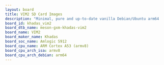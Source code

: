```yaml
---
layout: board
title: VIM2 SD Card Images
description: "Minimal, pure and up-to-date vanilla Debian/Ubuntu arm64 SD card images for VIM2 by Khadas, SoC: Amlogic S912, CPU ISA: armv8"
board_id: khadas_vim2
board_dtb_name: meson-gxm-khadas-vim2
board_name: VIM2
board_maker_name: Khadas
board_soc_name: Amlogic S912
board_cpu_name: ARM Cortex A53 (armv8)
board_cpu_arch_isa: armv8
board_cpu_arch_debian: arm64
---
```

